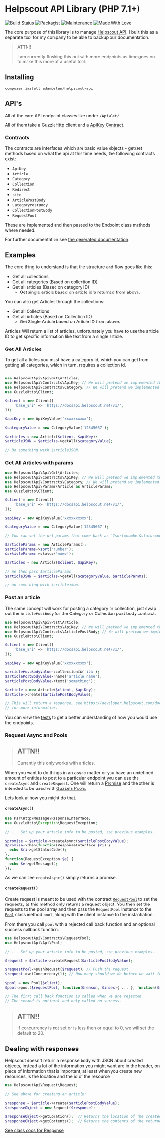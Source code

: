 # Helpscout API Library (PHP 7.1+)

[![Build Status](https://travis-ci.org/AdamKyle/helpscout-api.svg?branch=master)](https://travis-ci.org/AdamKyle/helpscout-api)
[![Packagist](https://img.shields.io/packagist/v/adambalan/helpscout-api.svg?style=flat)](https://packagist.org/packages/adambalan/helpscout-api)
[![Maintenance](https://img.shields.io/maintenance/yes/2018.svg)]()
[![Made With Love](https://img.shields.io/badge/Made%20With-Love-green.svg)]()

The core purpose of this library is to manage [Helpscout API](https://developer.helpscout.com/docs-api/). I built this as a separate tool for my company to be able to backup our documentation.

> ATTN!!
>
> I am currently flushing this out with more endpoints as time goes on to make this more of a useful tool.

## Installing

`composer install adambalan/helpscout-api`

## API's

All of the core API endpoint classes live under `/Api/Get/`.

All of them take a GuzzleHttp client and a [ApiKey Contract](https://github.com/AdamKyle/helpscout-api/blob/master/docs/HelpscoutApi-Contracts-ApiKey.md).

### Contracts

The contracts are interfaces which are basic value objects - get/set methods based on what the api at this time needs, the following contracts exist:

- `ApiKey`
- `Article`
- `Category`
- `Collection`
- `Redirect`
- `site`
- `ArticlePostBody`
- `CategoryPostBody`
- `CollectionPostBody`
- `RequestPool`

These are implemented and then passed to the Endpoint class methods where needed.

For further documentation see [the generated documentation](https://github.com/AdamKyle/helpscout-api/blob/master/docs/ApiIndex.md).

## Examples

The core thing to understand is that the structure and flow goes like this:

- Get all collections
 - Get all categories (Based on collection ID)
  - Get all articles (Based on category ID)
    - Get single article based on article id's returned from above.

You can also get Articles through the collections:

- Get all Collections
 - Get all Articles (Based on Collection ID)
   - Get Single Article based on Article ID from above.

Articles Will return a list of articles, unfortunately you have to use the article ID to get
specific information like text from a single article.

### Get All Articles

To get all articles you must have a category id, which you can get from getting
all categories, which in turn, requires a collection id.

```php

use HelpscoutApi\Api\Get\Articles;
use HelpscoutApi\Contracts\ApiKey; // We will pretend we implemented this as ApiKeyValue;
use HelpscoutApi\Contracts\Category; // We will pretend we implemented this as CategoryValue;
use GuzzleHttp\Client;

$client = new Client([
    'base_uri' => 'https://docsapi.helpscout.net/v1/',
]);

$apiKey = new ApiKeyValue('xxxxxxxxxx');

$categoryValue = new CategoryValue('12345667');

$articles = new Article($client, $apiKey);
$articleJSON = $articles->getAll($categoryValue);

// Do something with $articleJSON.

```

### Get All Articles with params


```php
use HelpscoutApi\Api\Get\Articles;
use HelpscoutApi\Contracts\ApiKey; // We will pretend we implemented this as ApiKeyValue;
use HelpscoutApi\Contracts\Category; // We will pretend we implemented this as CategoryValue;
use HelpscoutApi\Params\Article as ArticleParams;
use GuzzleHttp\Client;

$client = new Client([
    'base_uri' => 'https://docsapi.helpscout.net/v1/',
]);

$apiKey = new ApiKeyValue('xxxxxxxxxx');

$categoryValue = new CategoryValue('12345667');

// You can set the url params that come back as `?sort=number&status=number`:

$articleParams = new ArticleParams();
$articleParams->sort('number');
$articleParams->status('name');

$articles = new Article($client, $apiKey);

// We then pass $articleParams
$articleJSON = $articles->getAll($categoryValue, $articleParams);

// Do something with $articleJSON.
```

### Post an article

The same concept will work for posting a category or collection, just swap out
the `ArticlePostBody` for the Category or Collection post body contract.

```php
use HelpscoutApi\Api\Post\Article;
use HelpscoutApi\Contracts\ApiKey; // We will pretend we implemented this as ApiKeyValue;
use HelpscoutApi\Contracts\ArticlePostBody; // We will pretend we implemented this as ArticlePostBody;
use GuzzleHttp\Client;

$client = new Client([
    'base_uri' => 'https://docsapi.helpscout.net/v1/',
]);

$apiKey = new ApiKeyValue('xxxxxxxxxx');

$articlePostBodyValue->collectionID('123');
$articlePostBodyValue->name('article name');
$articlePostBodyValue->text('something');

$article = new Article($client, $apiKey);
$article->create($articlePostBodyValue);

// This will return a response, see https://developer.helpscout.com/docs-api/articles/create/
// for more information.
```

You can view the [tests](https://github.com/AdamKyle/helpscout-api/tree/master/tests) to get a better understanding of how you would use the endpoints.

### Request Async and Pools

> ## ATTN!!
>
> Currently this only works with articles.

When you want to do things in an async matter or you have an undefined amount of entities to post to a particular endpoint you can use the `createAsync` and `createRequest`.
One will return a [Promise](http://docs.guzzlephp.org/en/stable/quickstart.html#async-requests) and the other is intended to be used with [Guzzels Pools](http://docs.guzzlephp.org/en/stable/quickstart.html?highlight=pool#concurrent-requests);

Lets look at how you might do that.

#### `createAsync()`

```php
use Psr\Http\Message\ResponseInterface;
use GuzzleHttp\Exception\RequestException;

// ... Set up your article info to be posted, see previous examples.

$promise = $article->createAsync($articlePostBodyValue);
$promise->then(function(ResponseInterface $ri) {
  echo $ri->getStatusCode();
},
function(RequestException $e) {
  echo $e->getMessage();
});
```

As we can see `createAsync()` simply returns a promise.

#### `createRequest()`

Create request is meant to be used with the contract [`RequestPool`](https://github.com/AdamKyle/helpscout-api/blob/master/docs/HelpscoutApi-Contracts-RequestPool.md)
to set the requests, as this method only returns a request object. You then set the requests to the pool array and then pass the `RequestPool` instance to the [`Pool`](https://github.com/AdamKyle/helpscout-api/blob/master/docs/HelpscoutApi-Api-Pool.md) class method `pool`, along with the client instance to the instantiation.

From there you call `pool` with a rejected call back function and an optional success callback function.

```php
use HelpscoutApi\Contracts\RequestPool;
use HelpscoutApi\Api\Pool;

// ... Set up your article info to be posted, see previous examples.

$request = $article->createRequest($articlePostBodyValue);

$requestPool->pushRequest($request); // Push the request
$request->setConcurrency(1); // How many should we do before we wait for them all to complete?

$pool = new Pool($client);
$pool->pool($requestPool, function($reason, $index){ ... }, function($response){ ... });

// The first call back function is called when we are rejected.
// The second is optional and only called on success.
```

> ## ATTN!!
>
> If concurrency is not set or is less then or equal to 0, we will set
> the default to 20.

## Dealing with responses

Helpscout doesn't return a response body with JSON about created objects, instead a lot of the information you might want are in the header, on piece of information
that is important, at least when you create new resources, is the location and the id of the resource.

```php
use HelpscoutApi\Request\Request;

// See above for creating an article:

$response = $article->create($articlePostBodyValue);
$responseObject = new Request($response);

$responseObject->getLocation();  // Returns the location of the created object.
$responseObject->getContents();  // Returns the contents of the returned body.
```

[See class docs for Response](https://github.com/AdamKyle/helpscout-api/blob/master/docs/HelpscoutApi-Response-Response.md)
